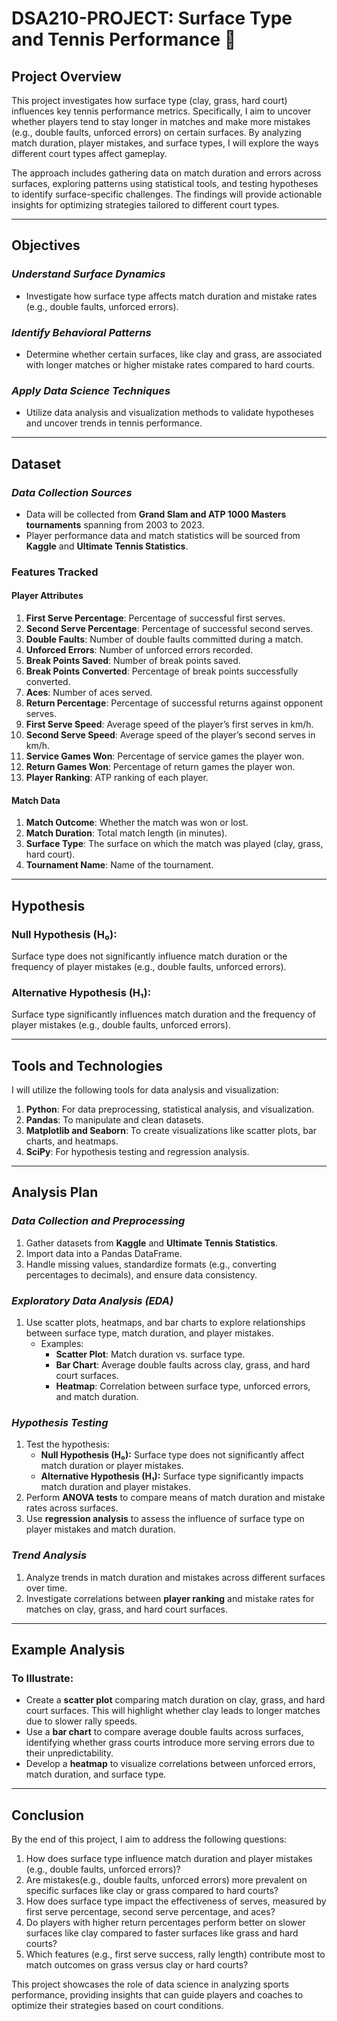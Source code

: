 # **DSA210-PROJECT: Surface Type and Tennis Performance** 🎾

## **Project Overview**
This project investigates how surface type (clay, grass, hard court) influences key tennis performance metrics. Specifically, I aim to uncover whether players tend to stay longer in matches and make more mistakes (e.g., double faults, unforced errors) on certain surfaces. By analyzing match duration, player mistakes, and surface types, I will explore the ways different court types affect gameplay.

The approach includes gathering data on match duration and errors across surfaces, exploring patterns using statistical tools, and testing hypotheses to identify surface-specific challenges. The findings will provide actionable insights for optimizing strategies tailored to different court types.

---

## **Objectives**
### *Understand Surface Dynamics*
- Investigate how surface type affects match duration and mistake rates (e.g., double faults, unforced errors).

### *Identify Behavioral Patterns*
- Determine whether certain surfaces, like clay and grass, are associated with longer matches or higher mistake rates compared to hard courts.

### *Apply Data Science Techniques*
- Utilize data analysis and visualization methods to validate hypotheses and uncover trends in tennis performance.

---

## **Dataset**
### *Data Collection Sources*
- Data will be collected from **Grand Slam and ATP 1000 Masters tournaments** spanning from 2003 to 2023.
- Player performance data and match statistics will be sourced from **Kaggle** and **Ultimate Tennis Statistics**.

### **Features Tracked**
#### Player Attributes
1. **First Serve Percentage**: Percentage of successful first serves.
2. **Second Serve Percentage**: Percentage of successful second serves.
3. **Double Faults**: Number of double faults committed during a match.
4. **Unforced Errors**: Number of unforced errors recorded.
5. **Break Points Saved**: Number of break points saved.
6. **Break Points Converted**: Percentage of break points successfully converted.
7. **Aces**: Number of aces served.
8. **Return Percentage**: Percentage of successful returns against opponent serves.
9. **First Serve Speed**: Average speed of the player’s first serves in km/h.
10. **Second Serve Speed**: Average speed of the player’s second serves in km/h.
11. **Service Games Won**: Percentage of service games the player won.
12. **Return Games Won**: Percentage of return games the player won.
13. **Player Ranking**: ATP ranking of each player.

#### Match Data
1. **Match Outcome**: Whether the match was won or lost.
2. **Match Duration**: Total match length (in minutes).
3. **Surface Type**: The surface on which the match was played (clay, grass, hard court).
4. **Tournament Name**: Name of the tournament.

---

## **Hypothesis**
### Null Hypothesis (H₀):
Surface type does not significantly influence match duration or the frequency of player mistakes (e.g., double faults, unforced errors).

### Alternative Hypothesis (H₁):
Surface type significantly influences match duration and the frequency of player mistakes (e.g., double faults, unforced errors).

---

## **Tools and Technologies**
I will utilize the following tools for data analysis and visualization:
1. **Python**: For data preprocessing, statistical analysis, and visualization.
2. **Pandas**: To manipulate and clean datasets.
3. **Matplotlib and Seaborn**: To create visualizations like scatter plots, bar charts, and heatmaps.
4. **SciPy**: For hypothesis testing and regression analysis.

---

## **Analysis Plan**
### *Data Collection and Preprocessing*
1. Gather datasets from **Kaggle** and **Ultimate Tennis Statistics**.
2. Import data into a Pandas DataFrame.
3. Handle missing values, standardize formats (e.g., converting percentages to decimals), and ensure data consistency.

### *Exploratory Data Analysis (EDA)*
1. Use scatter plots, heatmaps, and bar charts to explore relationships between surface type, match duration, and player mistakes.
   - Examples:
     - **Scatter Plot**: Match duration vs. surface type.
     - **Bar Chart**: Average double faults across clay, grass, and hard court surfaces.
     - **Heatmap**: Correlation between surface type, unforced errors, and match duration.

### *Hypothesis Testing*
1. Test the hypothesis:
   - **Null Hypothesis (H₀):** Surface type does not significantly affect match duration or player mistakes.
   - **Alternative Hypothesis (H₁):** Surface type significantly impacts match duration and player mistakes.
2. Perform **ANOVA tests** to compare means of match duration and mistake rates across surfaces.
3. Use **regression analysis** to assess the influence of surface type on player mistakes and match duration.

### *Trend Analysis*
1. Analyze trends in match duration and mistakes across different surfaces over time.
2. Investigate correlations between **player ranking** and mistake rates for matches on clay, grass, and hard court surfaces.

---

## **Example Analysis**
### To Illustrate:
- Create a **scatter plot** comparing match duration on clay, grass, and hard court surfaces. This will highlight whether clay leads to longer matches due to slower rally speeds.
- Use a **bar chart** to compare average double faults across surfaces, identifying whether grass courts introduce more serving errors due to their unpredictability.
- Develop a **heatmap** to visualize correlations between unforced errors, match duration, and surface type.

---

## **Conclusion**
By the end of this project, I aim to address the following questions:
1. How does surface type influence match duration and player mistakes (e.g., double faults, unforced errors)?
2. Are mistakes(e.g., double faults, unforced errors) more prevalent on specific surfaces like clay or grass compared to hard courts?
3. How does surface type impact the effectiveness of serves, measured by first serve percentage, second serve percentage, and aces?
4. Do players with higher return percentages perform better on slower surfaces like clay compared to faster surfaces like grass and hard courts?
5. Which features (e.g., first serve success, rally length) contribute most to match outcomes on grass versus clay or hard courts?

This project showcases the role of data science in analyzing sports performance, providing insights that can guide players and coaches to optimize their strategies based on court conditions.

